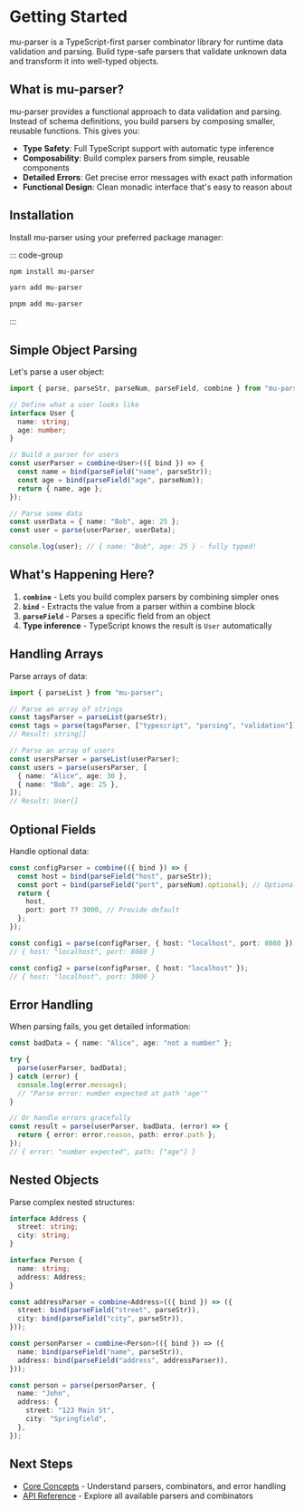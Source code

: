 # Getting Started

mu-parser is a TypeScript-first parser combinator library for runtime data validation and parsing. Build type-safe parsers that validate unknown data and transform it into well-typed objects.

## What is mu-parser?

mu-parser provides a functional approach to data validation and parsing. Instead of schema definitions, you build parsers by composing smaller, reusable functions. This gives you:

- **Type Safety**: Full TypeScript support with automatic type inference
- **Composability**: Build complex parsers from simple, reusable components
- **Detailed Errors**: Get precise error messages with exact path information
- **Functional Design**: Clean monadic interface that's easy to reason about

## Installation

Install mu-parser using your preferred package manager:

::: code-group

```bash [npm]
npm install mu-parser
```

```bash [yarn]
yarn add mu-parser
```

```bash [pnpm]
pnpm add mu-parser
```

:::

## Simple Object Parsing

Let's parse a user object:

```typescript
import { parse, parseStr, parseNum, parseField, combine } from "mu-parser";

// Define what a user looks like
interface User {
  name: string;
  age: number;
}

// Build a parser for users
const userParser = combine<User>(({ bind }) => {
  const name = bind(parseField("name", parseStr));
  const age = bind(parseField("age", parseNum));
  return { name, age };
});

// Parse some data
const userData = { name: "Bob", age: 25 };
const user = parse(userParser, userData);

console.log(user); // { name: "Bob", age: 25 } - fully typed!
```

## What's Happening Here?

1. **`combine`** - Lets you build complex parsers by combining simpler ones
2. **`bind`** - Extracts the value from a parser within a combine block
3. **`parseField`** - Parses a specific field from an object
4. **Type inference** - TypeScript knows the result is `User` automatically

## Handling Arrays

Parse arrays of data:

```typescript
import { parseList } from "mu-parser";

// Parse an array of strings
const tagsParser = parseList(parseStr);
const tags = parse(tagsParser, ["typescript", "parsing", "validation"]);
// Result: string[]

// Parse an array of users
const usersParser = parseList(userParser);
const users = parse(usersParser, [
  { name: "Alice", age: 30 },
  { name: "Bob", age: 25 },
]);
// Result: User[]
```

## Optional Fields

Handle optional data:

```typescript
const configParser = combine(({ bind }) => {
  const host = bind(parseField("host", parseStr));
  const port = bind(parseField("port", parseNum).optional); // Optional!
  return {
    host,
    port: port ?? 3000, // Provide default
  };
});

const config1 = parse(configParser, { host: "localhost", port: 8080 });
// { host: "localhost", port: 8080 }

const config2 = parse(configParser, { host: "localhost" });
// { host: "localhost", port: 3000 }
```

## Error Handling

When parsing fails, you get detailed information:

```typescript
const badData = { name: "Alice", age: "not a number" };

try {
  parse(userParser, badData);
} catch (error) {
  console.log(error.message);
  // "Parse error: number expected at path 'age'"
}

// Or handle errors gracefully
const result = parse(userParser, badData, (error) => {
  return { error: error.reason, path: error.path };
});
// { error: "number expected", path: ["age"] }
```

## Nested Objects

Parse complex nested structures:

```typescript
interface Address {
  street: string;
  city: string;
}

interface Person {
  name: string;
  address: Address;
}

const addressParser = combine<Address>(({ bind }) => ({
  street: bind(parseField("street", parseStr)),
  city: bind(parseField("city", parseStr)),
}));

const personParser = combine<Person>(({ bind }) => ({
  name: bind(parseField("name", parseStr)),
  address: bind(parseField("address", addressParser)),
}));

const person = parse(personParser, {
  name: "John",
  address: {
    street: "123 Main St",
    city: "Springfield",
  },
});
```

## Next Steps

- [Core Concepts](./core-concepts) - Understand parsers, combinators, and error handling
- [API Reference](/api/) - Explore all available parsers and combinators

